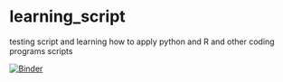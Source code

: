 # learning_script
testing script and learning how to apply python and R and other coding programs scripts

[![Binder](https://mybinder.org/badge_logo.svg)](https://mybinder.org/v2/gh/ibeshesumne/learning_script.git/HEAD)
